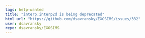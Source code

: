 ```yaml
---
tags: help-wanted
title: "interp.interp2d is being deprecated"
html_url: "https://github.com/dsavransky/EXOSIMS/issues/332"
user: dsavransky
repo: dsavransky/EXOSIMS
---
```


